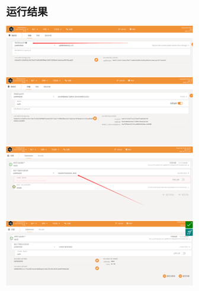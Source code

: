 # 运行结果
![Image text](https://github.com/allonshore/subA_Proof_poa/blob/main/image/poe.jpg)
![Image text](https://github.com/allonshore/subA_Proof_poa/blob/main/image/poexo.png)
![Image text](https://github.com/allonshore/subA_Proof_poa/blob/main/image/tran.png)
![Image text](https://github.com/allonshore/subA_Proof_poa/blob/main/image/%E6%8F%90%E4%BA%A4%E4%BA%A4%E6%98%93.png)

```
